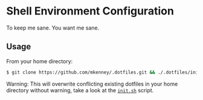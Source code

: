 # Shell Environment Configuration

To keep me sane.  You want me sane.

## Usage

From your home directory:

```sh
$ git clone https://github.com/mkenney/.dotfiles.git && ./.dotfiles/init.sh
```

Warning: This will overwrite conflicting existing dotfiles in your home directory without warning, take a look at the [`init.sh`](https://github.com/mkenney/.dotfiles/blob/master/init.sh#L50-L64) script.

